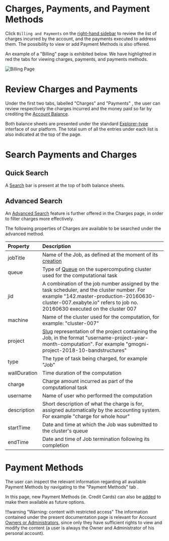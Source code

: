 # Charges, Payments, and Payment Methods

Click `Billing and Payments` <i class="zmdi zmdi-card zmdi-hc-border"></i> on the [right-hand sidebar](/ui/universal/right-sidebar.md) to review the list of charges incurred by the account, and the payments executed to address them. The possibility to view or add Payment Methods is also offered. 

An example of a "Billing" page is exhibited below. We have highlighted in red the tabs for viewing charges, payments, and payments methods.

![Billing Page](/images/billing-page.png "Billing Page")

# Review Charges and Payments

Under the first two tabs, labelled "Charges" <i class="zmdi zmdi-file zmdi-hc-border"></i> and "Payments" <i class="zmdi zmdi-file-text zmdi-hc-border"></i>, the user can review respectively the charges incurred and the money paid so far by crediting the [Account Balance](../balance.md). 

Both balance sheets are presented under the standard [Explorer-type](/entities-general/ui/explorer.md) interface of our platform. The total sum of all the entries under each list is also indicated at the top of the page.

# Search Payments and Charges

## Quick Search

A [Search](/entities-general/actions/search.md) bar <i class="zmdi zmdi-search zmdi-hc-border"></i> is present at the top of both balance sheets. 

## Advanced Search

An [Advanced Search](/entities-general/actions/advanced-search.md) <i class="zmdi zmdi-search-for zmdi-hc-border"></i> feature is further offered in the Charges page, in order to filter charges more effectively.

The following properties of Charges are available to be searched under the advanced method.

| Property    |   Description      |  
| :-------- |:----------- |
| jobTitle |   Name of the Job, as defined at the moment of its [creation](/jobs-designer/header-menu/overview.md)   | 
| queue |  Type of [Queue](/jobs-designer/compute-tab.md) on the supercomputing cluster used for the computational task | 
| jid | A combination of the job number assigned by the task scheduler, and the cluster number. For example "142.master-production-20160630-cluster-007.exabyte.io" refers to job no. 20160630 executed on the cluster 007  |
| machine  |  Name of the cluster used for the computation, for example: "cluster-007"  | 
| project |   [Slug](/entities-general/data.md#Slug-Representation) representation of the project containing the Job, in the format "username-project-year-month-computation". For example "gmogni-project-2018-10-bandstructures"   |  
| type |  The type of task being charged, for example "Job"  | 
| wallDuration  | Time duration of the computation  | 
| charge |  Charge amount incurred as part of the computational task   | 
| username | Name of user who performed the computation  | 
| description | Short description of what the charge is for, assigned automatically by the accounting system. For example "charge for whole hour" | 
| startTime |  Date and time at which the Job was submitted to the cluster's queue  | 
| endTime | Date and time of Job termination following its completion  | 

# Payment Methods

The user can inspect the relevant information regarding all available Payment Methods by navigating to the "Payment Methods" tab <i class="zmdi zmdi-card zmdi-hc-border"></i>.

In this page, new Payment Methods (ie. Credit Cards) can also be [added](../accounting/payment-methods.md) to make them available as future options.

!!!warning "Warning: content with restricted access"
    The information contained under the present documentation page is relevant for Account [Owners or Administrators](/collaboration/organizations/roles.md), since only they have sufficient rights to view and modify the content (a user is always the Owner and Administrator of his personal account).
